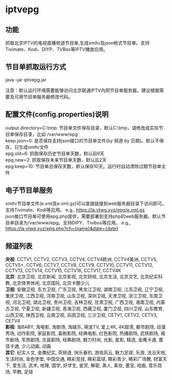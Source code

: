 # iptvepg

## 功能
抓取北京IPTV的电视直播频道节目单,生成xmltv及json格式节目单。支持Tivimate、Kodi、DIYP、TVBox等IPTV播放应用。  

## 节目单抓取运行方式
java -jar iptvepg.jar  

注意：默认运行环境需要能够访问北京联通IPTV内网节目单服务器。建议根据需要及可用节目单服务器修改代码。  

## 配置文件(config.properties)说明
output.directory=C:\\tmp: 节目单文件保存目录，默认C:\tmp，请修改成实际节目单保存目录，比如 /var/www/epg  
keep.json=0: 是否保存支持json接口的节目单文件(by 频道 by 日期)。默认不保存，只生成xmltv文件  
epg.old=6: 抓取保存历史节目单天数，默认前6天  
epg.new=2: 抓取保存未来节目单天数，默认后2天  
epg.keep=10: 节目单总保存天数，默认保存10天。运行时自动清除过期节目单文件  

## 电子节目单服务
xmltv节目单文件(e.xml及e.xml.gz)可以直接链接到web服务器目录下访问即可。支持Tivimate、Kodi等应用。 e.g., https://la.ytwg.xyz/epg/e.xml.gz  
json接口节目单可使用epg.php提供，需要部署到支持php的web服务器。默认节目单目录为/var/www/epg。支持DIPY、Tivibox等应用。 e.g., https://la.ytwg.xyz/epg.php?ch={name}&date={date}  

## 频道列表

**央视**: CCTV1, CCTV2, CCTV3, CCTV4, CCTV4欧洲, CCTV4美洲, CCTV5, CCTV5+, CCTV6, CCTV7, CCTV8, CCTV9, CCTV10, CCTV11, CCTV12, CCTV13, CCTV14, CCTV15, CCTV16, CCTV17, CCTV4K  
**北京**: 北京卫视, 北京新闻, 北京影视, 北京财经, 北京生活, 北京文艺, 北京纪实科教, 北京体育休闲, 北京国际, 北京卡酷少儿  
**卫视**: 安徽卫视, 东方卫视, 广东卫视, 黑龙江卫视, 湖南卫视, 江苏卫视, 辽宁卫视, 重庆卫视, 江西卫视, 河南卫视, 山东卫视, 深圳卫视, 天津卫视, 浙江卫视, 东南卫视, 河北卫视, 湖北卫视, 贵州卫视, 吉林卫视, 甘肃卫视, 广西卫视, 海南卫视, 内蒙古卫视, 宁夏卫视, 新疆卫视, 青海卫视, 西藏卫视, 厦门卫视, 四川卫视, 山东教育, 山西卫视, 陕西卫视, 云南卫视, 兵团卫视, 三沙卫视, CETV1, CETV2, CETV3, CETV4  
**影视**: 淘BABY, 淘电影, 淘剧场, 淘娱乐, 萌宠TV, 爱上4K, 4K超清, 都市剧场, 动漫秀场, 动作影院, 家庭影院, 喜剧影院, 经典电影, 红色影院, 热播剧场, 武侠剧场, 城市剧场, 军旅剧场, 古装剧场, 经典剧场, 魅力时尚, 光影, 星影, 精选, 金鹰卡通, 嘉佳卡通, 少儿动画, 动画  
**其它**: 纪实人文, 金鹰纪实, 茶频道, 快乐垂钓, 游戏风云, 魅力足球, 乐游, 法治天地, 生活时尚, 金色学堂, 中国交通, 睛彩竞技, 睛彩篮球, 睛彩青少, 睛彩广场舞, 财富天下, 爱生活, 武术, 地理, 国学, 好学生, 鉴赏, 解密, 美人, 美妆, 墨宝, 戏曲, 音乐现场, 早教, 足球  
